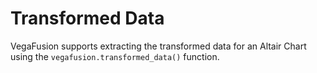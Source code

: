 # Transformed Data
VegaFusion supports extracting the transformed data for an Altair Chart using the `vegafusion.transformed_data()` function.